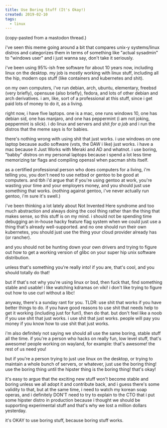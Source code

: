 ```yaml
---
title: Use Boring Stuff (It's Okay!)
created: 2019-02-10
tags:
  - linux
---
```


(copy-pasted from a mastodon thread.)

i've seen this meme going around a bit that compares unix-y systems/linux
distros and categorizes them in terms of something like "actual sysadmin" to
"windows user" and i just wanna say, don't take it seriously.

i've been using 95%-ish free software for about 10 years now, including linux
on the desktop. my job is mostly working with linux stuff, including all the
hip, modern ops stuff (like containers and kubernetes and shit).

on my own computers, i've run debian, arch, ubuntu, elementary, freebsd (very
briefly), opensuse (also briefly), fedora, and lots of other debian and arch
derivatives. i am, like, sort of a professional at this stuff, since i get
paid lots of money to do it, as a living.

right now, i have five laptops. one is a mac, one runs windows 10, one has
debian sid, one has manjaro, and one has peppermint (i am not joking,
peppermint is slick). i do linux and servers and shit _for a job_ and i run
the distros that the meme says is for babies.

there's nothing wrong with using shit that just works. i use windows on one
laptop because audio software (vsts, the DAW i like) just works. i have a mac
because it Just Works with Meraki and AD and whatnot. i use boring, "babby"
distros on my personal laptops because i spend a lot less time memorizing tar
flags and compiling openssl when pacman shits itself.

as a certified professional person who does computers for a living, i'm
telling you, you don't need to use netbsd or gentoo to be good at computers.
and tbh i'd argue that if you're using gentoo at work, you're wasting your
time and your employers money, and you should just use something that works.
(nothing against gentoo, i've never actually run gentoo, i'm sure it's swell.)

i've been thinking a lot lately about Not Invented Here syndrome and too much
abstraction and always doing the cool thing rather than the thing that makes
sense, so this stuff is on my mind. i should not be spending time debugging an
in-house hacky feature flag system when we could just use a thing that's
already well-supported. and no one should run their own kubernetes, you should
just use the thing your cloud provider already has (or rancher).

and you should not be hunting down your own drivers and trying to figure out
how to get a working version of glibc on your super hip unix software
distribution.

unless that's something you're really into! if you are, that's cool, and you
should totally do that!

but if that's not why you're using linux or bsd, then fuck that, find
something stable and usable! i like watching kdramas on viki! i don't like
trying to figure out how to use curl without a libc!

anyway, there's a sunday rant for you. TLDR: use shit that works if you have
better things to do. if you have good reasons to use shit that needs help to
get it working (including just for fun!), then do that. but don't feel like a
noob if you use shit that just works. i use shit that just works. people will
pay you money if you know how to use shit that just works.

i'm also definitely not saying we should all use the same boring, stable stuff
all the time. if you're a person who hacks on really fun, low level stuff,
that's awesome! people working on wayland, for example: that's awesome! the
rest of us need you!

but if you're a person trying to just use linux on the desktop, or trying to
maintain a whole bunch of servers, or whatever, just use the boring thing! use
the boring thing until the hipster thing is the boring thing! that's okay!

it's easy to argue that the exciting new stuff won't become stable and boring
unless we all adopt it and contribute back, and i guess there's some validity
to that, but at the same time, i need to watch my korean soap operas, and i
definitely DON'T need to try to explain to the CTO that i put some hipster
distro in production because i thought we should be supporting experimental
stuff and that's why we lost a million dollars yesterday.

it's OKAY to use boring stuff, because boring stuff works.
